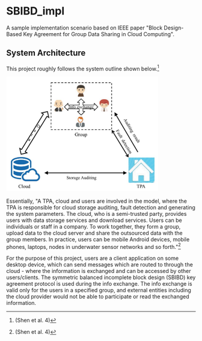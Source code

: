 # SBIBD_impl
A sample implementation scenario based on IEEE paper "Block Design-Based Key Agreement for Group Data Sharing in Cloud Computing".


## System Architecture 

This project roughly follows the system outline shown below.[^2]  
 
<img alt="system_arch.jpg" src="system_arch.jpg" width="403"/>

Essentially, "A TPA, cloud and users are involved in the model, where the TPA is responsible for cloud storage auditing, fault detection and generating the system parameters. The cloud, who is a semi-trusted party, provides users with data storage services and download services. Users can be individuals or staff in a company. To work together, they form a group, upload data to the cloud server and share the outsourced data with the group members. In practice, users can be mobile Android devices, mobile phones, laptops, nodes in underwater sensor networks and so forth."[^2]    

For the purpose of this project, users are a client application on some desktop device, which can send messages which are routed to through the cloud - where the information is exchanged and can be accessed by other users/clients. The symmetric balanced incomplete block design (SBIBD) key agreement protocol is used during the info exchange. The info exchange is valid only for the users in a specified group, and external entities including the cloud provider would not be able to participate or read the exchanged information.


[^1]: Shen, Jian, et al. “Block design-based key agreement for Group Data Sharing in cloud computing.” IEEE Transactions on Dependable and Secure Computing, vol. 16, no. 6, 1 Nov. 2019, pp. 1-15, https://doi.org/10.1109/tdsc.2017.2725953.  
[^2]: [^1] (Shen et al. 4)  